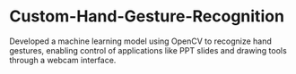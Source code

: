 # Custom-Hand-Gesture-Recognition
Developed a machine learning model using OpenCV to recognize hand gestures, enabling control of applications like PPT slides and drawing tools through a webcam interface.
